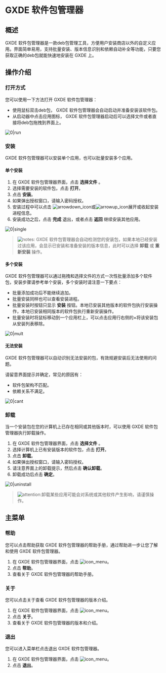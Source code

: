 # GXDE 软件包管理器

## 概述

GXDE 软件包管理器是一款deb包管理工具，方便用户安装商店以外的自定义应用。界面简单易用，支持批量安装、版本信息识别和依赖自动补全等功能，只要您获取正确的deb包就能快速地安装在 GXDE 上。


## 操作介绍


### 打开方式

您可以使用一下方法打开 GXDE 软件包管理器：

- 使用鼠标双击deb包， GXDE 软件包管理器会自动启动并准备安装该软件包。
- 从启动器中点击应用图标， GXDE 软件包管理器启动后可以选择文件或者直接将deb包拖拽到界面上。

![0|run](/apps/gxde-deb-installer/zh_CN/jpg/run.jpg)

### 安装

GXDE 软件包管理器可以安装单个应用，也可以批量安装多个应用。

#### 单个安装

1.  在 GXDE 软件包管理器界面，点击 **选择文件** 。
2.  选择需要安装的软件包，点击 **打开**。
3.  点击 **安装**。
4.  如果弹出授权窗口，请输入密码授权。
5.  安装过程中可以点击 ![arrowdown_icon](/apps/gxde-deb-installer/zh_CN/icon/arrowdown_icon.svg)或![arrowup_icon](/apps/gxde-deb-installer/zh_CN/icon/arrowup_icon.svg)展开或收起安装进程信息。
6.  安装成功之后，点击 **完成** 退出，或者点击 **返回** 继续安装其他应用。

![0|single](/apps/gxde-deb-installer/zh_CN/jpg/single.jpg)

>![notes](/apps/gxde-deb-installer/zh_CN/icon/notes.svg): GXDE 软件包管理器会自动检测您的安装包，如果本地已经安装过该应用，会显示已安装和准备安装的版本信息，此时可以选择 **卸载** 或 **重新安装** 操作。




#### 多个安装

GXDE 软件包管理器可以通过拖拽和选择文件的方式一次性批量添加多个软件包，安装步骤请参考单个安装，多个安装时请注意一下要点：

- 批量添加成功后不能继续追加。
- 批量安装同样也可以查看安装进程。
- 批量安装时按钮只显示 **安装** 按钮。本地已安装其他版本的软件包执行安装操作，本地已安装相同版本的软件包执行重新安装操作。
- 批量安装时将鼠标移动到一个应用栏上，可以点击应用行右侧的×将该安装包从安装列表移除。


![0|mult](/apps/gxde-deb-installer/zh_CN/jpg/mult.jpg)


#### 无法安装

GXDE 软件包管理器可以自动识别无法安装的包，有效规避安装后无法使用的问题。

请留意界面提示并确定，常见的原因有：

- 软件包架构不匹配。
- 依赖关系不满足。


![0|cant](/apps/gxde-deb-installer/zh_CN/jpg/cant.jpg)


### 卸载

当一个安装包在您的计算机上已存在相同或其他版本时，可以使用 GXDE 软件包管理器执行卸载操作。

1. 在 GXDE 软件包管理器界面，点击 **选择文件** 。
2. 选择计算机上已有安装版本的软件包，点击 **打开**。
3. 点击 **卸载**。
4. 如果弹出授权窗口，请输入密码授权。
5. 请注意界面上的卸载提示，然后点击 **确认卸载**。
6. 卸载成功后点击 **确定**。

![0|uninstall](/apps/gxde-deb-installer/zh_CN/jpg/uninstall.jpg)

> ![attention](/apps/gxde-deb-installer/zh_CN/icon/attention.svg):卸载某些应用可能会对系统或其他软件产生影响，请谨慎操作。




## 主菜单

### 帮助

您可以点击帮助获取 GXDE 软件包管理器的帮助手册，通过帮助进一步让您了解和使用 GXDE 软件包管理器。

1. 在 GXDE 软件包管理器界面，点击 ![icon_menu](/apps/gxde-deb-installer/zh_CN/icon/icon_menu.svg)。
2. 点击 **帮助**。
3. 查看关于 GXDE 软件包管理器的帮助手册。


### 关于

您可以点击关于查看 GXDE 软件包管理器的版本介绍。

1. 在 GXDE 软件包管理器界面，点击 ![icon_menu](/apps/gxde-deb-installer/zh_CN/icon/icon_menu.svg)。
2. 点击 **关于**。
3. 查看关于 GXDE 软件包管理器的版本和介绍。


### 退出

您可以进入菜单栏点击退出 GXDE 软件包管理器。

1. 在 GXDE 软件包管理器界面，点击 ![icon_menu](/apps/gxde-deb-installer/zh_CN/icon/icon_menu.svg)。
2. 点击 **退出**。

